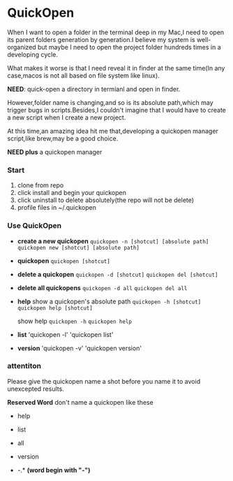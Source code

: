 # QuickOpen
When I want to open a folder in the terminal deep in my Mac,I need to open its parent folders generation by generation.I believe my system is well-organized but maybe I need to open the project folder hundreds times in a developing cycle.

What makes it worse is that I need reveal it in finder at the same time(In any case,macos is not all based on file system like linux).

**NEED**: quick-open a directory in termianl and open in finder.

However,folder name is changing,and so is its absolute path,which may trigger bugs in scripts.Besides,I couldn't imagine that I would have to create a new script when I create a new project.

At this time,an amazing idea hit me that,developing a quickopen manager script,like brew,may be a good choice.

**NEED plus** a quickopen manager

### Start
1. clone from repo
2. click install and begin your quickopen
3. click uninstall to delete absolutely(the repo will not be delete)
4. profile files in ~/.quickopen



### Use QuickOpen

- **create a new quickopen**
  `quickopen -n [shotcut] [absolute path]`
  `quickopen new [shotcut] [absolute path]`

- **quickopen**
  `quickopen [shotcut]`

- **delete a quickopen**
  `quickopen -d [shotcut]`
  `quickopen del [shotcut]`

- **delete all quickopens**
  `quickopen -d all`
  `quickopen del all`

- **help**
	show a quickopen's absolute path 
  `quickopen -h [shotcut]`
  `quickopen help [shotcut]`
	
	show help
  `quickopen -h`
  `quickopen help`
  
- **list**
	'quickopen -l'
	'quickopen list'

- **version**
	'quickopen -v'
	'quickopen version'
	
### attentiton
Please give the quickopen name a shot before you name it to avoid unexcepted results.

**Reserved Word**
don't name a quickopen like these

- help

- list

- all

- version

- -.*			**(word begin with "-")**

